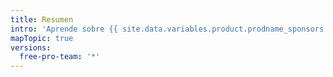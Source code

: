 ```yaml
---
title: Resumen
intro: 'Aprende sobre {{ site.data.variables.product.prodname_sponsors }} y sobre cómo puedes involucrarte como patrocinador o como colaborador de código abierto.'
mapTopic: true
versions:
  free-pro-team: '*'
---
```


